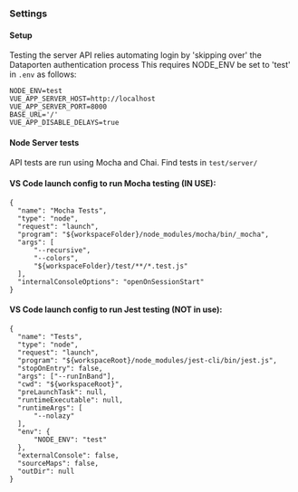 ### Settings

#### Setup

Testing the server API relies automating login by 'skipping over' the Dataporten authentication process
This requires NODE_ENV be set to 'test' in `.env` as follows:
```
NODE_ENV=test
VUE_APP_SERVER_HOST=http://localhost
VUE_APP_SERVER_PORT=8000
BASE_URL='/'
VUE_APP_DISABLE_DELAYS=true
```

#### Node Server tests
API tests are run using Mocha and Chai. Find tests in `test/server/`


#### VS Code launch config to run Mocha testing (IN USE):

```
{
  "name": "Mocha Tests",
  "type": "node",
  "request": "launch",
  "program": "${workspaceFolder}/node_modules/mocha/bin/_mocha",
  "args": [
      "--recursive",
      "--colors",
      "${workspaceFolder}/test/**/*.test.js"
  ],
  "internalConsoleOptions": "openOnSessionStart"
}
```
#### VS Code launch config to run Jest testing (NOT in use):

```
{
  "name": "Tests",
  "type": "node",
  "request": "launch",
  "program": "${workspaceRoot}/node_modules/jest-cli/bin/jest.js",
  "stopOnEntry": false,
  "args": ["--runInBand"],
  "cwd": "${workspaceRoot}",
  "preLaunchTask": null,
  "runtimeExecutable": null,
  "runtimeArgs": [
      "--nolazy"
  ],
  "env": {
      "NODE_ENV": "test"
  },
  "externalConsole": false,
  "sourceMaps": false,
  "outDir": null
}
```
